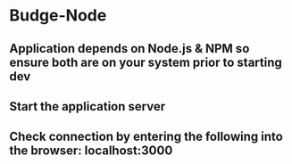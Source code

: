 # Budge-Node

## Application depends on Node.js & NPM so ensure both are on your system prior to starting dev

## Start the application server

## Check connection by entering the following into the browser: localhost:3000
